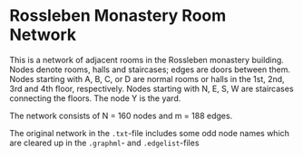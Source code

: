 # Rossleben Monastery Room Network

This is a network of adjacent rooms in the Rossleben monastery 
building. Nodes denote rooms, halls and staircases; edges 
are doors between them. Nodes starting with A, B, C, or D are
normal rooms or halls in the 1st, 2nd, 3rd and 4th floor, respectively.
Nodes starting with N, E, S, W are staircases connecting the floors.
The node Y is the yard.

The network consists of N = 160 nodes and m = 188 edges.

The original network in the `.txt`-file includes some odd
node names which are cleared up in the `.graphml`- and `.edgelist`-files
